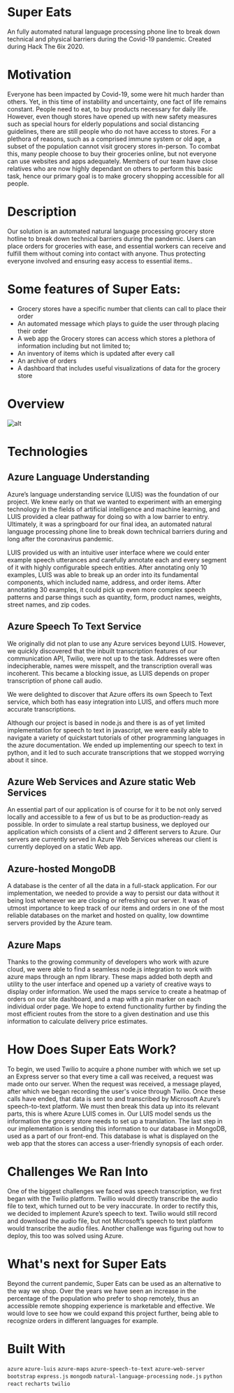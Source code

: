 # Super Eats
An fully automated natural language processing phone line to break down technical and physical barriers during the Covid-19 pandemic.
Created during Hack The 6ix 2020.

# Motivation
Everyone has been impacted by Covid-19, some were hit much harder than others. Yet, in this time of instability and uncertainty, one fact of life remains constant. People need to eat, to buy products necessary for daily life. However, even though stores have opened up with new safety measures such as special hours for elderly populations and social distancing guidelines, there are still people who do not have access to stores. For a plethora of reasons, such as a comprised immune system or old age, a subset of the population cannot visit grocery stores in-person. To combat this, many people choose to buy their groceries online, but not everyone can use websites and apps adequately. Members of our team have close relatives who are now highly dependant on others to perform this basic task, hence our primary goal is to make grocery shopping accessible for all people.

# Description
Our solution is an automated natural language processing grocery store hotline to break down technical barriers during the pandemic. Users can place orders for groceries with ease, and essential workers can receive and fulfill them without coming into contact with anyone. Thus protecting everyone involved and ensuring easy access to essential items..

# Some features of Super Eats:

* Grocery stores have a specific number that clients can call to place their order
* An automated message which plays to guide the user through placing their order
* A web app the Grocery stores can access which stores a plethora of information including but not limited to;
* An inventory of items which is updated after every call
* An archive of orders
* A dashboard that includes useful visualizations of data for the grocery store

# Overview
![alt](https://i.ibb.co/L9CVQhf/overview.png)

# Technologies

## Azure Language Understanding 
Azure’s language understanding service (LUIS) was the foundation of our project. We knew early on that we wanted to experiment with an emerging technology in the fields of artificial intelligence and machine learning, and LUIS provided a clear pathway for doing so with a low barrier to entry. Ultimately, it was a springboard for our final idea, an automated natural language processing phone line to break down technical barriers during and long after the coronavirus pandemic.

LUIS provided us with an intuitive user interface where we could enter example speech utterances and carefully annotate each and every segment of it with highly configurable speech entities. After annotating only 10 examples, LUIS was able to break up an order into its fundamental components, which included name, address, and order items. After annotating 30 examples, it could pick up even more complex speech patterns and parse things such as quantity, form, product names, weights, street names, and zip codes.

## Azure Speech To Text Service
We originally did not plan to use any Azure services beyond LUIS. However, we quickly discovered that the inbuilt transcription features of our communication API, Twilio, were not up to the task. Addresses were often indecipherable, names were misspelt, and the transcription overall was incoherent. This became a blocking issue, as LUIS depends on proper transcription of phone call audio.

We were delighted to discover that Azure offers its own Speech to Text service, which both has easy integration into LUIS, and offers much more accurate transcriptions.

Although our project is based in node.js and there is as of yet limited implementation for speech to text in javascript, we were easily able to navigate a variety of quickstart tutorials of other programming languages in the azure documentation. We ended up implementing our speech to text in python, and it led to such accurate transcriptions that we stopped worrying about it since.

## Azure Web Services and Azure static Web Services
An essential part of our application is of course for it to be not only served locally and accessible to a few of us but to be as production-ready as possible. In order to simulate a real startup business, we deployed our application which consists of a client and 2 different servers to Azure. Our servers are currently served in Azure Web Services whereas our client is currently deployed on a static Web app.

## Azure-hosted MongoDB
A database is the center of all the data in a full-stack application. For our implementation, we needed to provide a way to persist our data without it being lost whenever we are closing or refreshing our server. It was of utmost importance to keep track of our items and orders in one of the most reliable databases on the market and hosted on quality, low downtime servers provided by the Azure team.

## Azure Maps 
Thanks to the growing community of developers who work with azure cloud, we were able to find a seamless node.js integration to work with azure maps through an npm library. These maps added both depth and utility to the user interface and opened up a variety of creative ways to display order information. We used the maps service to create a heatmap of orders on our site dashboard, and a map with a pin marker on each individual order page. We hope to extend functionality further by finding the most efficient routes from the store to a given destination and use this information to calculate delivery price estimates.

# How Does Super Eats Work?
To begin, we used Twilio to acquire a phone number with which we set up an Express server so that every time a call was received, a request was made onto our server. When the request was received, a message played, after which we began recording the user's voice through Twilio. Once these calls have ended, that data is sent to and transcribed by Microsoft Azure’s speech-to-text platform. We must then break this data up into its relevant parts, this is where Azure LUIS comes in. Our LUIS model sends us the information the grocery store needs to set up a translation. The last step in our implementation is sending this information to our database in MongoDB, used as a part of our front-end. This database is what is displayed on the web app that the stores can access a user-friendly synopsis of each order.

# Challenges We Ran Into
One of the biggest challenges we faced was speech transcription, we first began with the Twilio platform. Twillio would directly transcribe the audio file to text, which turned out to be very inaccurate. In order to rectify this, we decided to implement Azure’s speech to text. Twilio would still record and download the audio file, but not Microsoft’s speech to text platform would transcribe the audio files. Another challenge was figuring out how to deploy, this too was solved using Azure.

# What's next for Super Eats
Beyond the current pandemic, Super Eats can be used as an alternative to the way we shop. Over the years we have seen an increase in the percentage of the population who prefer to shop remotely, thus an accessible remote shopping experience is marketable and effective. We would love to see how we could expand this project further, being able to recognize orders in different languages for example.

# Built With
`azure` `azure-luis` `azure-maps` `azure-speech-to-text` `azure-web-server` `bootstrap` `express.js` `mongodb` `natural-language-processing` `node.js` `python` `react` `recharts` `twilio`

